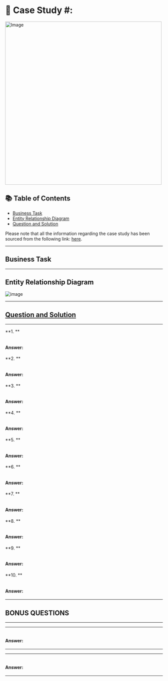 # 🍜 Case Study #:  
<img src="https://user-images.githubusercontent.com/81607668/127727503-9d9e7a25-93cb-4f95-8bd0-20b87cb4b459.png" alt="Image" width="500" height="520">

## 📚 Table of Contents
- [Business Task](#business-task)
- [Entity Relationship Diagram](#entity-relationship-diagram)
- [Question and Solution](#question-and-solution)

Please note that all the information regarding the case study has been sourced from the following link: [here](https://8weeksqlchallenge.com/case-study-4/). 

***

## Business Task


***

## Entity Relationship Diagram

![image](https://user-images.githubusercontent.com/81607668/127271130-dca9aedd-4ca9-4ed8-b6ec-1e1920dca4a8.png)

***
## [Question and Solution](#question-and-solution)

***

**1. **

````sql

````
#### Answer:



**2. **
````sql

````
#### Answer: 



**3. **
````sql

````
#### Answer: 


**4. **
````sql

````
#### Answer:


**5. **
````sql

````
#### Answer:


**6. **
````sql

````
#### Answer:


**7. **
````sql

````
#### Answer:


**8. **
````sql

````
#### Answer:


**9. **
````sql

````
#### Answer:


**10. **

````sql

````
#### Answer:


***

## BONUS QUESTIONS

** **

** **

````sql

````
#### Answer:


** **

** **

````sql

````
#### Answer:

***
